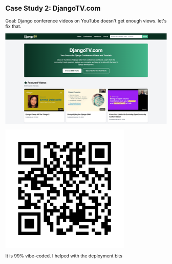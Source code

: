 ## Case Study 2: DjangoTV.com

Goal: Django conference videos on YouTube doesn't get enough views. let's fix that. 

![right fit](screenshots/djangotv.png)

![right](qrcodes/djangotv.png)

It is 99% vibe-coded. I helped with the deployment bits

